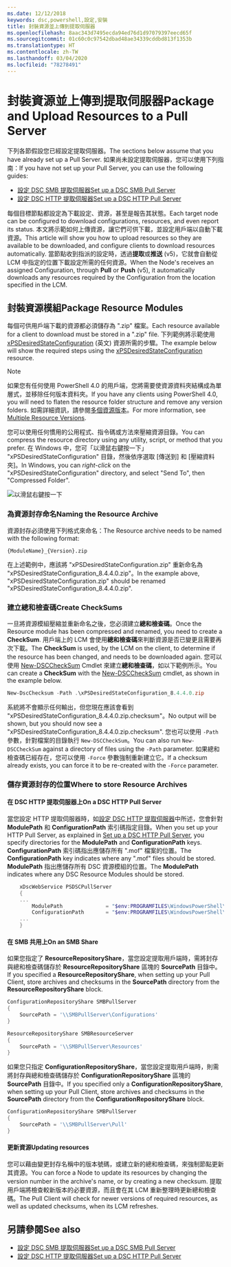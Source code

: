 ```yaml
---
ms.date: 12/12/2018
keywords: dsc,powershell,設定,安裝
title: 封裝資源並上傳到提取伺服器
ms.openlocfilehash: 8aac343d7495ecda94ed76d1d97079397eecd65f
ms.sourcegitcommit: 01c60c0c97542dbad48ae34339cddbd813f1353b
ms.translationtype: HT
ms.contentlocale: zh-TW
ms.lasthandoff: 03/04/2020
ms.locfileid: "78278491"
---
```

# <a name="package-and-upload-resources-to-a-pull-server"></a><span data-ttu-id="c9c23-103">封裝資源並上傳到提取伺服器</span><span class="sxs-lookup"><span data-stu-id="c9c23-103">Package and Upload Resources to a Pull Server</span></span>

<span data-ttu-id="c9c23-104">下列各節假設您已經設定提取伺服器。</span><span class="sxs-lookup"><span data-stu-id="c9c23-104">The sections below assume that you have already set up a Pull Server.</span></span> <span data-ttu-id="c9c23-105">如果尚未設定提取伺服器，您可以使用下列指南：</span><span class="sxs-lookup"><span data-stu-id="c9c23-105">If you have not set up your Pull Server, you can use the following guides:</span></span>

- [<span data-ttu-id="c9c23-106">設定 DSC SMB 提取伺服器</span><span class="sxs-lookup"><span data-stu-id="c9c23-106">Set up a DSC SMB Pull Server</span></span>](pullServerSmb.md)
- [<span data-ttu-id="c9c23-107">設定 DSC HTTP 提取伺服器</span><span class="sxs-lookup"><span data-stu-id="c9c23-107">Set up a DSC HTTP Pull Server</span></span>](pullServer.md)

<span data-ttu-id="c9c23-108">每個目標節點都設定為下載設定、資源，甚至是報告其狀態。</span><span class="sxs-lookup"><span data-stu-id="c9c23-108">Each target node can be configured to download configurations, resources, and even report its status.</span></span> <span data-ttu-id="c9c23-109">本文將示範如何上傳資源，讓它們可供下載，並設定用戶端以自動下載資源。</span><span class="sxs-lookup"><span data-stu-id="c9c23-109">This article will show you how to upload resources so they are available to be downloaded, and configure clients to download resources automatically.</span></span> <span data-ttu-id="c9c23-110">當節點收到指派的設定時，透過**提取**或**推送** (v5)，它就會自動從 LCM 中指定的位置下載設定所需的任何資源。</span><span class="sxs-lookup"><span data-stu-id="c9c23-110">When the Node's receives an assigned Configuration, through **Pull** or **Push** (v5), it automatically downloads any resources required by the Configuration from the location specified in the LCM.</span></span>

## <a name="package-resource-modules"></a><span data-ttu-id="c9c23-111">封裝資源模組</span><span class="sxs-lookup"><span data-stu-id="c9c23-111">Package Resource Modules</span></span>

<span data-ttu-id="c9c23-112">每個可供用戶端下載的資源都必須儲存為 ".zip" 檔案。</span><span class="sxs-lookup"><span data-stu-id="c9c23-112">Each resource available for a client to download must be stored in a ".zip" file.</span></span> <span data-ttu-id="c9c23-113">下列範例將示範使用 [xPSDesiredStateConfiguration](https://www.powershellgallery.com/packages/xPSDesiredStateConfiguration/8.4.0.0) \(英文\) 資源所需的步驟。</span><span class="sxs-lookup"><span data-stu-id="c9c23-113">The example below will show the required steps using the [xPSDesiredStateConfiguration](https://www.powershellgallery.com/packages/xPSDesiredStateConfiguration/8.4.0.0) resource.</span></span>

> [!NOTE]
> <span data-ttu-id="c9c23-114">如果您有任何使用 PowerShell 4.0 的用戶端，您將需要使資源資料夾結構成為單層式，並移除任何版本資料夾。</span><span class="sxs-lookup"><span data-stu-id="c9c23-114">If you have any clients using PowerShell 4.0, you will need to flaten the resource folder structure and remove any version folders.</span></span> <span data-ttu-id="c9c23-115">如需詳細資訊，請參閱[多個資源版本](../configurations/import-dscresource.md#multiple-resource-versions)。</span><span class="sxs-lookup"><span data-stu-id="c9c23-115">For more information, see [Multiple Resource Versions](../configurations/import-dscresource.md#multiple-resource-versions).</span></span>

<span data-ttu-id="c9c23-116">您可以使用任何慣用的公用程式、指令碼或方法來壓縮資源目錄。</span><span class="sxs-lookup"><span data-stu-id="c9c23-116">You can compress the resource directory using any utility, script, or method that you prefer.</span></span> <span data-ttu-id="c9c23-117">在 Windows 中，您可「以滑鼠右鍵按一下」  "xPSDesiredStateConfiguration" 目錄，然後依序選取 [傳送到] 和 [壓縮資料夾]。</span><span class="sxs-lookup"><span data-stu-id="c9c23-117">In Windows, you can *right-click* on the "xPSDesiredStateConfiguration" directory, and select "Send To", then "Compressed Folder".</span></span>

![以滑鼠右鍵按一下](media/package-upload-resources/right-click.gif)

### <a name="naming-the-resource-archive"></a><span data-ttu-id="c9c23-119">為資源封存命名</span><span class="sxs-lookup"><span data-stu-id="c9c23-119">Naming the Resource Archive</span></span>

<span data-ttu-id="c9c23-120">資源封存必須使用下列格式來命名：</span><span class="sxs-lookup"><span data-stu-id="c9c23-120">The Resource archive needs to be named with the following format:</span></span>

```
{ModuleName}_{Version}.zip
```

<span data-ttu-id="c9c23-121">在上述範例中，應該將 "xPSDesiredStateConfiguration.zip" 重新命名為 "xPSDesiredStateConfiguration_8.4.4.0.zip"。</span><span class="sxs-lookup"><span data-stu-id="c9c23-121">In the example above, "xPSDesiredStateConfiguration.zip" should be renamed "xPSDesiredStateConfiguration_8.4.4.0.zip".</span></span>

### <a name="create-checksums"></a><span data-ttu-id="c9c23-122">建立總和檢查碼</span><span class="sxs-lookup"><span data-stu-id="c9c23-122">Create CheckSums</span></span>

<span data-ttu-id="c9c23-123">一旦將資源模組壓縮並重新命名之後，您必須建立**總和檢查碼**。</span><span class="sxs-lookup"><span data-stu-id="c9c23-123">Once the Resource module has been compressed and renamed, you need to create a **CheckSum**.</span></span>  <span data-ttu-id="c9c23-124">用戶端上的 LCM 會使用**總和檢查碼**來判斷資源是否已變更且需要再次下載。</span><span class="sxs-lookup"><span data-stu-id="c9c23-124">The **CheckSum** is used, by the LCM on the client, to determine if the resource has been changed, and needs to be downloaded again.</span></span> <span data-ttu-id="c9c23-125">您可以使用 [New-DSCCheckSum](/powershell/module/PSDesiredStateConfiguration/New-DSCCheckSum) Cmdlet 來建立**總和檢查碼**，如以下範例所示。</span><span class="sxs-lookup"><span data-stu-id="c9c23-125">You can create a **CheckSum** with the [New-DSCCheckSum](/powershell/module/PSDesiredStateConfiguration/New-DSCCheckSum) cmdlet, as shown in the example below.</span></span>

```powershell
New-DscChecksum -Path .\xPSDesiredStateConfiguration_8.4.4.0.zip
```

<span data-ttu-id="c9c23-126">系統將不會顯示任何輸出，但您現在應該會看到 "xPSDesiredStateConfiguration_8.4.4.0.zip.checksum"。</span><span class="sxs-lookup"><span data-stu-id="c9c23-126">No output will be shown, but you should now see a "xPSDesiredStateConfiguration_8.4.4.0.zip.checksum".</span></span> <span data-ttu-id="c9c23-127">您也可以使用 `-Path` 參數，針對檔案的目錄執行 `New-DSCCheckSum`。</span><span class="sxs-lookup"><span data-stu-id="c9c23-127">You can also run `New-DSCCheckSum` against a directory of files using the `-Path` parameter.</span></span> <span data-ttu-id="c9c23-128">如果總和檢查碼已經存在，您可以使用 `-Force` 參數強制重新建立它。</span><span class="sxs-lookup"><span data-stu-id="c9c23-128">If a checksum already exists, you can force it to be re-created with the `-Force` parameter.</span></span>

### <a name="where-to-store-resource-archives"></a><span data-ttu-id="c9c23-129">儲存資源封存的位置</span><span class="sxs-lookup"><span data-stu-id="c9c23-129">Where to store Resource Archives</span></span>

#### <a name="on-a-dsc-http-pull-server"></a><span data-ttu-id="c9c23-130">在 DSC HTTP 提取伺服器上</span><span class="sxs-lookup"><span data-stu-id="c9c23-130">On a DSC HTTP Pull Server</span></span>

<span data-ttu-id="c9c23-131">當您設定 HTTP 提取伺服器時，如[設定 DSC HTTP 提取伺服器](pullServer.md)中所述，您會針對 **ModulePath** 和 **ConfigurationPath** 索引碼指定目錄。</span><span class="sxs-lookup"><span data-stu-id="c9c23-131">When you set up your HTTP Pull Server, as explained in [Set up a DSC HTTP Pull Server](pullServer.md), you specify directories for the **ModulePath** and **ConfigurationPath** keys.</span></span> <span data-ttu-id="c9c23-132">**ConfigurationPath** 索引碼指出應儲存所有 ".mof" 檔案的位置。</span><span class="sxs-lookup"><span data-stu-id="c9c23-132">The **ConfigurationPath** key indicates where any ".mof" files should be stored.</span></span> <span data-ttu-id="c9c23-133">**ModulePath** 指出應儲存所有 DSC 資源模組的位置。</span><span class="sxs-lookup"><span data-stu-id="c9c23-133">The **ModulePath** indicates where any DSC Resource Modules should be stored.</span></span>

```powershell
    xDscWebService PSDSCPullServer
    {
    ...
        ModulePath              = "$env:PROGRAMFILES\WindowsPowerShell\DscService\Modules"
        ConfigurationPath       = "$env:PROGRAMFILES\WindowsPowerShell\DscService\Configuration"
    ...
    }

```

#### <a name="on-an-smb-share"></a><span data-ttu-id="c9c23-134">在 SMB 共用上</span><span class="sxs-lookup"><span data-stu-id="c9c23-134">On an SMB Share</span></span>

<span data-ttu-id="c9c23-135">如果您指定了 **ResourceRepositoryShare**，當您設定提取用戶端時，需將封存與總和檢查碼儲存於 **ResourceRepositoryShare** 區塊的 **SourcePath** 目錄中。</span><span class="sxs-lookup"><span data-stu-id="c9c23-135">If you specified a **ResourceRepositoryShare**, when setting up your Pull Client, store archives and checksums in the **SourcePath** directory from the **ResourceRepositoryShare** block.</span></span>

```powershell
ConfigurationRepositoryShare SMBPullServer
{
    SourcePath = '\\SMBPullServer\Configurations'
}

ResourceRepositoryShare SMBResourceServer
{
    SourcePath = '\\SMBPullServer\Resources'
}
```

<span data-ttu-id="c9c23-136">如果您只指定 **ConfigurationRepositoryShare**，當您設定提取用戶端時，則需將封存與總和檢查碼儲存於 **ConfigurationRepositoryShare** 區塊的 **SourcePath** 目錄中。</span><span class="sxs-lookup"><span data-stu-id="c9c23-136">If you specified only a **ConfigurationRepositoryShare**, when setting up your Pull Client, store archives and checksums in the **SourcePath** directory from the **ConfigurationRepositoryShare** block.</span></span>

```powershell
ConfigurationRepositoryShare SMBPullServer
{
    SourcePath = '\\SMBPullServer\Pull'
}
```

#### <a name="updating-resources"></a><span data-ttu-id="c9c23-137">更新資源</span><span class="sxs-lookup"><span data-stu-id="c9c23-137">Updating resources</span></span>

<span data-ttu-id="c9c23-138">您可以藉由變更封存名稱中的版本號碼，或建立新的總和檢查碼，來強制節點更新其資源。</span><span class="sxs-lookup"><span data-stu-id="c9c23-138">You can force a Node to update its resources by changing the version number in the archive's name, or by creating a new checksum.</span></span> <span data-ttu-id="c9c23-139">提取用戶端將檢查較新版本的必要資源，而且會在其 LCM 重新整理時更新總和檢查碼。</span><span class="sxs-lookup"><span data-stu-id="c9c23-139">The Pull Client will check for newer versions of required resources, as well as updated checksums, when its LCM refreshes.</span></span>

## <a name="see-also"></a><span data-ttu-id="c9c23-140">另請參閱</span><span class="sxs-lookup"><span data-stu-id="c9c23-140">See also</span></span>

- [<span data-ttu-id="c9c23-141">設定 DSC SMB 提取伺服器</span><span class="sxs-lookup"><span data-stu-id="c9c23-141">Set up a DSC SMB Pull Server</span></span>](pullServerSmb.md)
- [<span data-ttu-id="c9c23-142">設定 DSC HTTP 提取伺服器</span><span class="sxs-lookup"><span data-stu-id="c9c23-142">Set up a DSC HTTP Pull Server</span></span>](pullServer.md)
